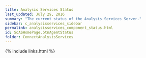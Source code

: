 ```yaml
---
title: Analysis Services Status
last_updated: July 29, 2016
summary: "The current status of the Analysis Services Server."
sidebar: c_analysisservices_sidebar
permalink: analysisservices_component_status.html
id: SoASHomePage.btnAgentStatus
folder: ConnectAnalysisServices
---
```




{% include links.html %}
﻿﻿
